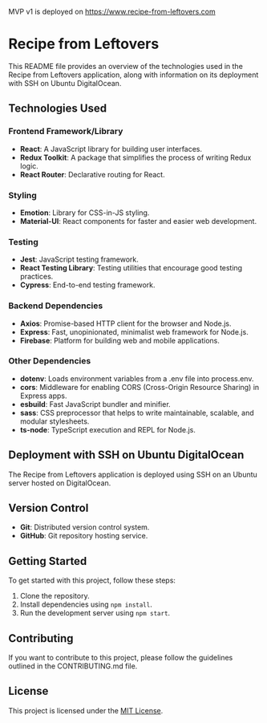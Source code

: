 MVP v1 is deployed on https://www.recipe-from-leftovers.com

# Recipe from Leftovers

This README file provides an overview of the technologies used in the Recipe from Leftovers application, along with information on its deployment with SSH on Ubuntu DigitalOcean.

## Technologies Used

### Frontend Framework/Library

- **React**: A JavaScript library for building user interfaces.
- **Redux Toolkit**: A package that simplifies the process of writing Redux logic.
- **React Router**: Declarative routing for React.

### Styling

- **Emotion**: Library for CSS-in-JS styling.
- **Material-UI**: React components for faster and easier web development.

### Testing

- **Jest**: JavaScript testing framework.
- **React Testing Library**: Testing utilities that encourage good testing practices.
- **Cypress**: End-to-end testing framework.

### Backend Dependencies

- **Axios**: Promise-based HTTP client for the browser and Node.js.
- **Express**: Fast, unopinionated, minimalist web framework for Node.js.
- **Firebase**: Platform for building web and mobile applications.

### Other Dependencies

- **dotenv**: Loads environment variables from a .env file into process.env.
- **cors**: Middleware for enabling CORS (Cross-Origin Resource Sharing) in Express apps.
- **esbuild**: Fast JavaScript bundler and minifier.
- **sass**: CSS preprocessor that helps to write maintainable, scalable, and modular stylesheets.
- **ts-node**: TypeScript execution and REPL for Node.js.

## Deployment with SSH on Ubuntu DigitalOcean

The Recipe from Leftovers application is deployed using SSH on an Ubuntu server hosted on DigitalOcean.

## Version Control

- **Git**: Distributed version control system.
- **GitHub**: Git repository hosting service.

## Getting Started

To get started with this project, follow these steps:

1. Clone the repository.
2. Install dependencies using `npm install`.
3. Run the development server using `npm start`.

## Contributing

If you want to contribute to this project, please follow the guidelines outlined in the CONTRIBUTING.md file.

## License

This project is licensed under the [MIT License](LICENSE).
